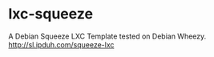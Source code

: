 lxc-squeeze
===

A Debian Squeeze LXC Template tested on Debian Wheezy. <br />
http://sl.ipduh.com/squeeze-lxc
